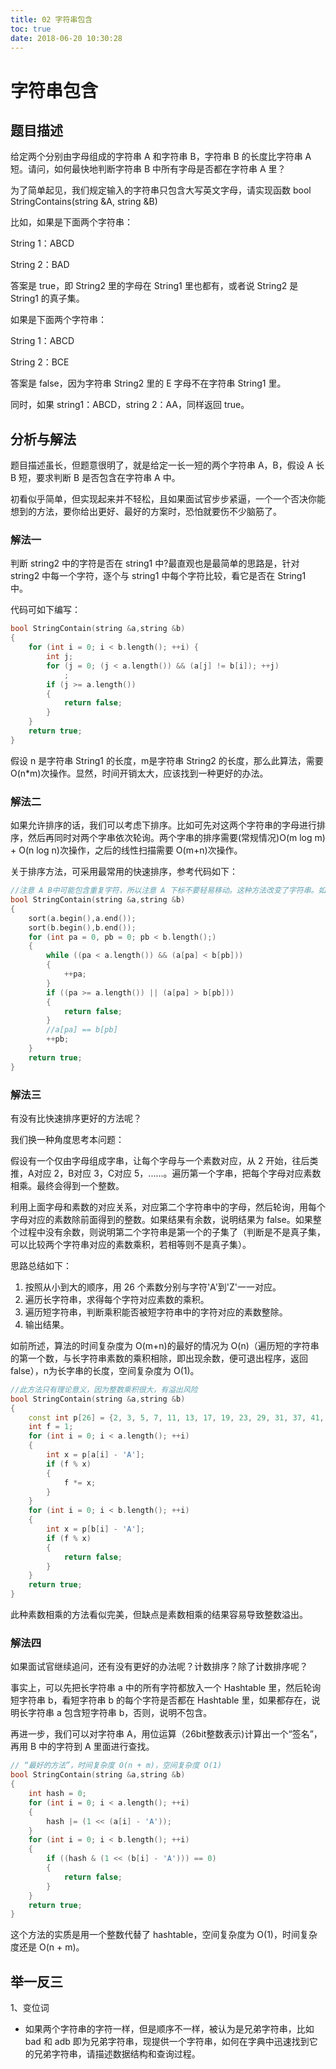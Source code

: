 ```yaml
---
title: 02 字符串包含
toc: true
date: 2018-06-20 10:30:28
---
```

# 字符串包含

## 题目描述

给定两个分别由字母组成的字符串 A 和字符串 B，字符串 B 的长度比字符串 A 短。请问，如何最快地判断字符串 B 中所有字母是否都在字符串 A 里？

为了简单起见，我们规定输入的字符串只包含大写英文字母，请实现函数 bool StringContains(string &A, string &B)

比如，如果是下面两个字符串：

String 1：ABCD

String 2：BAD

答案是 true，即 String2 里的字母在 String1 里也都有，或者说 String2 是 String1 的真子集。

如果是下面两个字符串：

String 1：ABCD

String 2：BCE

答案是 false，因为字符串 String2 里的 E 字母不在字符串 String1 里。

同时，如果 string1：ABCD，string 2：AA，同样返回 true。


## 分析与解法

题目描述虽长，但题意很明了，就是给定一长一短的两个字符串 A，B，假设 A 长 B 短，要求判断 B 是否包含在字符串 A 中。

初看似乎简单，但实现起来并不轻松，且如果面试官步步紧逼，一个一个否决你能想到的方法，要你给出更好、最好的方案时，恐怕就要伤不少脑筋了。

### 解法一

判断 string2 中的字符是否在 string1 中?最直观也是最简单的思路是，针对 string2 中每一个字符，逐个与 string1 中每个字符比较，看它是否在 String1 中。

代码可如下编写：

```cpp
bool StringContain(string &a,string &b)
{
    for (int i = 0; i < b.length(); ++i) {
        int j;
        for (j = 0; (j < a.length()) && (a[j] != b[i]); ++j)
            ;
        if (j >= a.length())
        {
            return false;
        }
    }
    return true;
}
```

假设 n 是字符串 String1 的长度，m是字符串 String2 的长度，那么此算法，需要 O(n*m)次操作。显然，时间开销太大，应该找到一种更好的办法。

### 解法二

如果允许排序的话，我们可以考虑下排序。比如可先对这两个字符串的字母进行排序，然后再同时对两个字串依次轮询。两个字串的排序需要(常规情况)O(m log m) + O(n log n)次操作，之后的线性扫描需要 O(m+n)次操作。

关于排序方法，可采用最常用的快速排序，参考代码如下：

```cpp
//注意 A B中可能包含重复字符，所以注意 A 下标不要轻易移动。这种方法改变了字符串。如不想改变请自己复制
bool StringContain(string &a,string &b)
{
    sort(a.begin(),a.end());
    sort(b.begin(),b.end());
    for (int pa = 0, pb = 0; pb < b.length();)
    {
        while ((pa < a.length()) && (a[pa] < b[pb]))
        {
            ++pa;
        }
        if ((pa >= a.length()) || (a[pa] > b[pb]))
        {
            return false;
        }
        //a[pa] == b[pb]
        ++pb;
    }
    return true;
}
```

### 解法三

有没有比快速排序更好的方法呢？

我们换一种角度思考本问题：

假设有一个仅由字母组成字串，让每个字母与一个素数对应，从 2 开始，往后类推，A对应 2，B对应 3，C对应 5，......。遍历第一个字串，把每个字母对应素数相乘。最终会得到一个整数。

利用上面字母和素数的对应关系，对应第二个字符串中的字母，然后轮询，用每个字母对应的素数除前面得到的整数。如果结果有余数，说明结果为 false。如果整个过程中没有余数，则说明第二个字符串是第一个的子集了（判断是不是真子集，可以比较两个字符串对应的素数乘积，若相等则不是真子集）。

思路总结如下：

1. 按照从小到大的顺序，用 26 个素数分别与字符'A'到'Z'一一对应。
2. 遍历长字符串，求得每个字符对应素数的乘积。
3. 遍历短字符串，判断乘积能否被短字符串中的字符对应的素数整除。
4. 输出结果。

如前所述，算法的时间复杂度为 O(m+n)的最好的情况为 O(n)（遍历短的字符串的第一个数，与长字符串素数的乘积相除，即出现余数，便可退出程序，返回 false），n为长字串的长度，空间复杂度为 O(1)。

```cpp
//此方法只有理论意义，因为整数乘积很大，有溢出风险
bool StringContain(string &a,string &b)
{
    const int p[26] = {2, 3, 5, 7, 11, 13, 17, 19, 23, 29, 31, 37, 41, 43, 47, 53, 59,61, 67, 71, 73, 79, 83, 89, 97, 101};
    int f = 1;
    for (int i = 0; i < a.length(); ++i)
    {
        int x = p[a[i] - 'A'];
        if (f % x)
        {
            f *= x;
        }
    }
    for (int i = 0; i < b.length(); ++i)
    {
        int x = p[b[i] - 'A'];
        if (f % x)
        {
            return false;
        }
    }
    return true;
}
```

此种素数相乘的方法看似完美，但缺点是素数相乘的结果容易导致整数溢出。

### 解法四

如果面试官继续追问，还有没有更好的办法呢？计数排序？除了计数排序呢？

事实上，可以先把长字符串 a 中的所有字符都放入一个 Hashtable 里，然后轮询短字符串 b，看短字符串 b 的每个字符是否都在 Hashtable 里，如果都存在，说明长字符串 a 包含短字符串 b，否则，说明不包含。

再进一步，我们可以对字符串 A，用位运算（26bit整数表示)计算出一个“签名”，再用 B 中的字符到 A 里面进行查找。

```cpp
// “最好的方法”，时间复杂度 O(n + m)，空间复杂度 O(1)
bool StringContain(string &a,string &b)
{
    int hash = 0;
    for (int i = 0; i < a.length(); ++i)
    {
        hash |= (1 << (a[i] - 'A'));
    }
    for (int i = 0; i < b.length(); ++i)
    {
        if ((hash & (1 << (b[i] - 'A'))) == 0)
        {
            return false;
        }
    }
    return true;
}
```

这个方法的实质是用一个整数代替了 hashtable，空间复杂度为 O(1)，时间复杂度还是 O(n + m)。


## 举一反三
1、变位词
 - 如果两个字符串的字符一样，但是顺序不一样，被认为是兄弟字符串，比如 bad 和 adb 即为兄弟字符串，现提供一个字符串，如何在字典中迅速找到它的兄弟字符串，请描述数据结构和查询过程。
